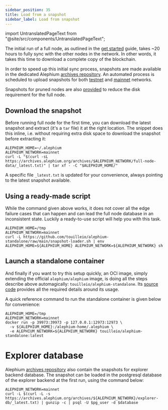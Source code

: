 ```yaml
---
sidebar_position: 35
title: Load from a snapshot
sidebar_label: Load from snapshot
---
```


import UntranslatedPageText from "@site/src/components/UntranslatedPageText";

<UntranslatedPageText />

The initial run of a full node, as outlined in the [get
started](./getting-started) guide, takes ~20 hours to fully sync
with the other nodes in the network. In other words, it takes this
time to download a complete copy of the blockchain.

In order to speed up this initial sync process, snapshots are made available in the dedicated Alephium
[archives repository](https://archives.alephium.org). An automated
process is scheduled to upload snapshots
for both [testnet](https://archives.alephium.org/#testnet/) and [mainnet](https://archives.alephium.org/#mainnet/) networks.

Snapshots for pruned nodes are also
[provided](https://archives.alephium.org/#mainnet/pruned-node-data/)
to reduce the disk requirement for the full node.

## Download the snapshot

Before running full node for the first time, you can download the latest snapshot and
extract (it's a `tar` file) it at the right location. The snippet does
this inline, i.e. without requiring extra disk space to download the
snapshot before extracting it:

```shell
ALEPHIUM_HOME=~/.alephium
ALEPHIUM_NETWORK=mainnet
curl -L "$(curl -sL https://archives.alephium.org/archives/$ALEPHIUM_NETWORK/full-node-data/_latest.txt)" | tar xf - -C "$ALEPHIUM_HOME/"
```

A specific file `_latest.txt` is updated for your convenience, always pointing to the latest snapshot available.

## Using a ready-made script

While the command given above works, it does not cover all the edge failure cases that can happen and can lead the full node
database in an inconsistent state. Luckily a ready-to-use script will help you with this task.

```shell
ALEPHIUM_HOME=/tmp
ALEPHIUM_NETWORK=mainnet
curl -L https://github.com/touilleio/alephium-standalone/raw/main/snapshot-loader.sh | env ALEPHIUM_HOME=${ALEPHIUM_HOME} ALEPHIUM_NETWORK=${ALEPHIUM_NETWORK} sh
```

## Launch a standalone container

And finally if you want to try this setup quickly, an OCI image, simply extending the official `alephium/alephium` image, is doing all the steps
describe above automagically: `touilleio/alephium-standalone`. Its [source code](https://github.com/touilleio/alephium-standalone)
provides all the required details around its usage.

A quick reference command to run the standalone container is given below for convenience:

```
ALEPHIUM_HOME=/tmp
ALEPHIUM_NETWORK=mainnet
docker run -p 39973:39973 -p 127.0.0.1:12973:12973 \
  -v ${ALEPHIUM_HOME}:/alephium-home/.alephium \
  -e ALEPHIUM_NETWORK=${ALEPHIUM_NETWORK} touilleio/alephium-standalone:latest
```

# Explorer database

Alephium [archives repository](https://archives.alephium.org) also
contain the snapshots for explorer backend database. The snapshot
can be loaded in the postgresql database of the explorer backend at the first run, using the command below:

```shell
ALEPHIUM_NETWORK=mainnet
curl -L $(curl -L -s https://archives.alephium.org/archives/${ALEPHIUM_NETWORK}/explorer-db/_latest.txt) | gunzip -c | psql -U $pg_user -d $database
```
